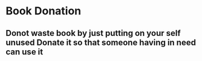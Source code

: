 # Book Donation 



## Donot waste book by just putting on your self unused Donate it so that someone having in need can use it

